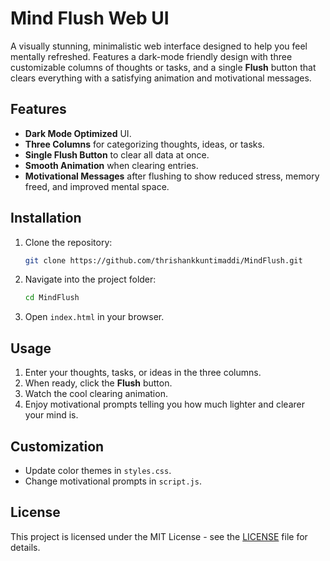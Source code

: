 # Mind Flush Web UI

A visually stunning, minimalistic web interface designed to help you feel mentally refreshed. Features a dark-mode friendly design with three customizable columns of thoughts or tasks, and a single **Flush** button that clears everything with a satisfying animation and motivational messages.

## Features
- **Dark Mode Optimized** UI.
- **Three Columns** for categorizing thoughts, ideas, or tasks.
- **Single Flush Button** to clear all data at once.
- **Smooth Animation** when clearing entries.
- **Motivational Messages** after flushing to show reduced stress, memory freed, and improved mental space.

## Installation
1. Clone the repository:
   ```bash
   git clone https://github.com/thrishankkuntimaddi/MindFlush.git
   ```
2. Navigate into the project folder:
   ```bash
   cd MindFlush
   ```
3. Open `index.html` in your browser.

## Usage
1. Enter your thoughts, tasks, or ideas in the three columns.
2. When ready, click the **Flush** button.
3. Watch the cool clearing animation.
4. Enjoy motivational prompts telling you how much lighter and clearer your mind is.

## Customization
- Update color themes in `styles.css`.
- Change motivational prompts in `script.js`.

## License
This project is licensed under the MIT License - see the [LICENSE](LICENSE) file for details.
